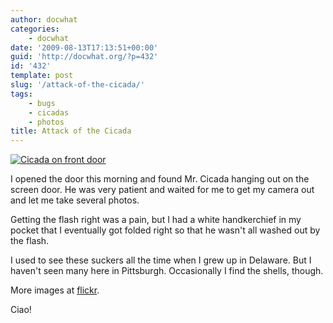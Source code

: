 ```yaml
---
author: docwhat
categories:
    - docwhat
date: '2009-08-13T17:13:51+00:00'
guid: 'http://docwhat.org/?p=432'
id: '432'
template: post
slug: '/attack-of-the-cicada/'
tags:
    - bugs
    - cicadas
    - photos
title: Attack of the Cicada
---
```


[![Cicada on front
door](https://farm4.static.flickr.com/3566/3817891406_4d435e6618_m.jpg%20%22Cicada%20on%20my%20front%20door%22)](https://www.flickr.com/photos/docwhat/3817891406/ 'Cicada on front door by docwhat, on Flickr')

I opened the door this morning and found Mr. Cicada hanging out on the screen
door. He was very patient and waited for me to get my camera out and let me
take several photos.

Getting the flash right was a pain, but I had a white handkerchief in my
pocket that I eventually got folded right so that he wasn't all washed out by
the flash.

I used to see these suckers all the time when I grew up in Delaware. But I
haven't seen many here in Pittsburgh. Occasionally I find the shells, though.

More images at
[flickr](https://www.flickr.com/photos/docwhat/sets/72157621904159905/).

Ciao!
